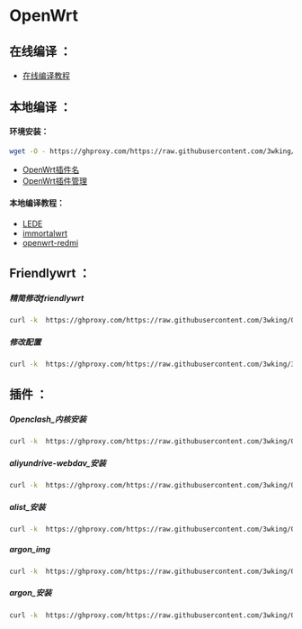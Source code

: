 # OpenWrt
## 在线编译 ：
#### 
* [在线编译教程](/Compile/Online/README.md)
## 本地编译 ：
#### 环境安装：
```sh
wget -O - https://ghproxy.com/https://raw.githubusercontent.com/3wking/OpenWrt/main/Compile/Local_Compilation/env.sh | bash
```
* [OpenWrt插件名](/Compile/Local/Pluginqa_Name.txt)
* [OpenWrt插件管理](/Compile/Local/Plug-ina_Manager.txt)
#### 本地编译教程：
* [LEDE](/Compile/Local/LEDE.md)
* [immortalwrt](/Compile/Local/immortalwrt.md)
* [openwrt-redmi](/Compile/Local/openwrt-redmi.md)

## Friendlywrt ：
##### 精简修改friendlywrt
```sh
curl -k  https://ghproxy.com/https://raw.githubusercontent.com/3wking/OpenWrt/main/friendlywrt/remove.sh | bash
```
##### 修改配置
```sh
curl -k  https://ghproxy.com/https://raw.githubusercontent.com/3wking/3wking.github.io/main/OpenWrt/config.sh | bash
```

## 插件 ：
##### Openclash_内核安装
```sh
curl -k  https://ghproxy.com/https://raw.githubusercontent.com/3wking/OpenWrt/main/Shell/clash_core.sh | bash
```
##### aliyundrive-webdav_安装
```sh
curl -k  https://ghproxy.com/https://raw.githubusercontent.com/3wking/OpenWrt/main/Shell/aliyundrive-webdav.sh | bash
```
##### alist_安装
```sh
curl -k  https://ghproxy.com/https://raw.githubusercontent.com/3wking/OpenWrt/main/Shell/alist.sh | bash
```
##### argon_img
```sh
curl -k  https://ghproxy.com/https://raw.githubusercontent.com/3wking/OpenWrt/main/Shell/argon_img.sh | bash
```
##### argon_安装
```sh
curl -k  https://ghproxy.com/https://raw.githubusercontent.com/3wking/OpenWrt/main/Shell/argon.sh | bash
```